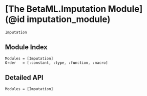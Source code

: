 # [The BetaML.Imputation Module](@id imputation_module)

```@docs
Imputation
```

## Module Index

```@index
Modules = [Imputation]
Order   = [:constant, :type, :function, :macro]
```
## Detailed API

```@autodocs
Modules = [Imputation]
```
